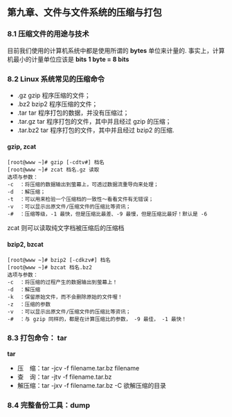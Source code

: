 ## 第九章、文件与文件系统的压缩与打包

### 8.1 压缩文件的用途与技术

目前我们使用的计算机系统中都是使用所谓的 **bytes** 单位来计量的. 事实上，计算机最小的计量单位应该是 **bits**
**1 byte = 8 bits**

### 8.2 Linux 系统常见的压缩命令

* .gz        gzip 程序压缩的文件；
* .bz2       bzip2 程序压缩的文件；
* .tar       tar 程序打包的数据，并没有压缩过；
* .tar.gz    tar 程序打包的文件，其中并且经过 gzip 的压缩；
* .tar.bz2   tar 程序打包的文件，其中并且经过 bzip2 的压缩.

#### gzip, zcat

```
[root@www ~]# gzip [-cdtv#] 档名
[root@www ~]# zcat 档名.gz 读取
选项与参数：
-c  ：将压缩的数据输出到萤幕上，可透过数据流重导向来处理；
-d  ：解压缩；
-t  ：可以用来检验一个压缩档的一致性～看看文件有无错误；
-v  ：可以显示出原文件/压缩文件的压缩比等资讯；
-#  ：压缩等级，-1 最快，但是压缩比最差、-9 最慢，但是压缩比最好！默认是 -6
```

zcat 则可以读取纯文字档被压缩后的压缩档

#### bzip2, bzcat

```
[root@www ~]# bzip2 [-cdkzv#] 档名
[root@www ~]# bzcat 档名.bz2
选项与参数：
-c  ：将压缩的过程产生的数据输出到萤幕上！
-d  ：解压缩
-k  ：保留原始文件，而不会删除原始的文件喔！
-z  ：压缩的参数
-v  ：可以显示出原文件/压缩文件的压缩比等资讯；
-#  ：与 gzip 同样的，都是在计算压缩比的参数， -9 最佳， -1 最快！
```

### 8.3 打包命令： tar

**tar**

* 压　缩：tar -jcv -f filename.tar.bz filename
* 查　询：tar -jtv -f filename.tar.bz
* 解压缩：tar -jxv -f filename.tar.bz -C 欲解压缩的目录

### 8.4 完整备份工具：dump
